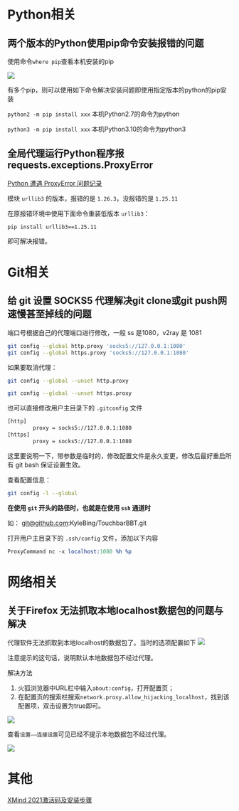 # Python相关

## 两个版本的Python使用pip命令安装报错的问题

使用命令`where pip`查看本机安装的pip

![](https://gitee.com/YatJay/image/raw/master/img/202201241803848.png)

有多个pip，则可以使用如下命令解决安装问题即使用指定版本的python的pip安装

`python2 -m pip install xxx`  本机Python2.7的命令为python

`python3 -m pip install xxx` 本机Python3.10的命令为python3



## 全局代理运行Python程序报requests.exceptions.ProxyError

 [Python 遭遇 ProxyError 问题记录](https://www.cnblogs.com/davyyy/p/14388623.html)

模块 `urllib3` 的版本，报错的是 `1.26.3`，没报错的是 `1.25.11`

在原报错环境中使用下面命令重装低版本 `urllib3`：

```
pip install urllib3==1.25.11
```
即可解决报错。

# Git相关

## 给 git 设置 SOCKS5 代理解决git clone或git push网速慢甚至掉线的问题

端口号根据自己的代理端口进行修改，一般 ss 是1080，v2ray 是 1081

```bash
git config --global http.proxy 'socks5://127.0.0.1:1080'
git config --global https.proxy 'socks5://127.0.0.1:1080'
```

如果要取消代理：

```bash
git config --global --unset http.proxy

git config --global --unset https.proxy
```

也可以直接修改用户主目录下的 `.gitconfig` 文件

```bash
[http]
        proxy = socks5://127.0.0.1:1080
[https]
        proxy = socks5://127.0.0.1:1080
```

这里要说明一下，带参数是临时的，修改配置文件是永久变更，修改后最好重启所有 git bash 保证设置生效。

查看配置信息：

```bash
git config -l --global
```

**在使用 `git` 开头的路径时，也就是在使用 `ssh` 通道时**

如： git@github.com:KyleBing/TouchbarBBT.git

打开用户主目录下的 `.ssh/config` 文件，添加以下内容

```llvm
ProxyCommand nc -x localhost:1080 %h %p
```

# 网络相关

## 关于Firefox 无法抓取本地localhost数据包的问题与解决

代理软件无法抓取到本地localhost的数据包了。当时的选项配置如下
![](https://gitee.com/YatJay/image/raw/master/img/202202021030562.png)

注意提示的这句话，说明默认本地数据包不经过代理。

解决方法

1. 火狐浏览器中URL栏中输入`about:config`，打开配置页；
2. 在配置页的搜索栏搜索`network.proxy.allow_hijacking_localhost`，找到该配置项，双击设置为true即可。

![](https://gitee.com/YatJay/image/raw/master/img/202202021032459.png)

查看`设置——连接设置`可见已经不提示本地数据包不经过代理。

![](https://gitee.com/YatJay/image/raw/master/img/202202021034563.png)

# 其他

[XMind 2021激活码及安装步骤](https://www.jb51.net/article/231176.htm)
